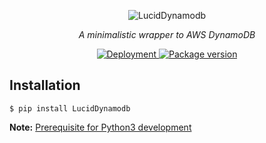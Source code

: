 <p align="center">
  <img src="https://i.imgur.com/r9hHHUo.png" alt="LucidDynamodb">
</p>
<p align="center">
    <em>A minimalistic wrapper to AWS DynamoDB</em>
</p>
<p align="center">
  
<a href="https://github.com/dineshsonachalam/Lucid-Dynamodb/actions" target="_blank">
    <img src="https://github.com/dineshsonachalam/Lucid-Dynamodb/actions/workflows/pypi-deploy.yml/badge.svg" alt="Deployment">
</a>
  
<a href="https://pypi.org/project/LucidDynamodb" target="_blank">
    <img src="https://img.shields.io/pypi/v/LucidDynamodb?color=%2334D058&label=pypi%20package" alt="Package version">
</a>
</p>

## Installation

<div class="termy">

```console
$ pip install LucidDynamodb
```
  
</div>

**Note:**  <a href="https://gist.github.com/dineshsonachalam/88f55b28c1f0c1ce93421f5a8f33e84a"> Prerequisite for Python3 development </a>



